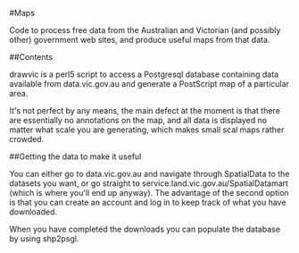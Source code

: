 #Maps

Code to process free data from the Australian and Victorian (and possibly other) government web sites, and produce useful maps from that data.

##Contents

drawvic is a perl5 script to access a Postgresql database containing data available from data.vic.gov.au and generate a PostScript map of a particular area.

It's not perfect by any means, the main defect at the moment is that there are essentially no annotations on the map, and all data is displayed no matter what scale you are generating, which makes small scal maps rather crowded.

##Getting the data to make it useful

You can either go to data.vic.gov.au and navigate through SpatialData to the datasets you want, or go straight to service.land.vic.gov.au/SpatialDatamart (which is where you'll end up anyway). The advantage of the second option is that you can create an account and log in to keep track of what you have downloaded.

When you have completed the downloads you can populate the database by using shp2psgl.
